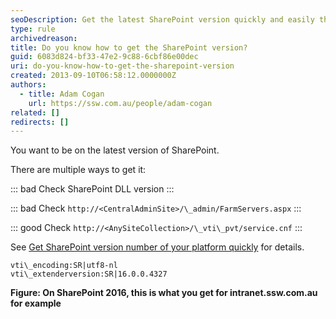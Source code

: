 ```yaml
---
seoDescription: Get the latest SharePoint version quickly and easily through a simple file check or URL query.
type: rule
archivedreason:
title: Do you know how to get the SharePoint version?
guid: 6083d824-bf33-47e2-9c88-6cbf86e00dec
uri: do-you-know-how-to-get-the-sharepoint-version
created: 2013-09-10T06:58:12.0000000Z
authors:
  - title: Adam Cogan
    url: https://ssw.com.au/people/adam-cogan
related: []
redirects: []
---
```


You want to be on the latest version of SharePoint.

<!--endintro-->

There are multiple ways to get it:

::: bad
Check SharePoint DLL version
:::

::: bad
Check `http://<CentralAdminSite>/\_admin/FarmServers.aspx`
:::

::: good
Check `http://<AnySiteCollection>/\_vti\_pvt/service.cnf`
:::

See [Get SharePoint version number of your platform quickly](https://jeremythake.com/get-sharepoint-version-number-of-your-platform-quickly-6d092d2d1aff) for details.

```dotnet
vti\_encoding:SR|utf8-nl
vti\_extenderversion:SR|16.0.0.4327
```

**Figure: On SharePoint 2016, this is what you get for intranet.ssw.com.au for example**
